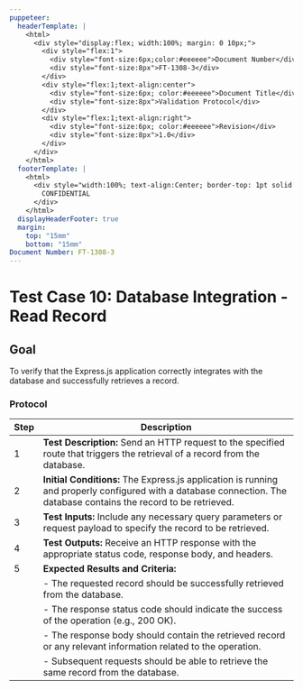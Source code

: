 ```yaml
---
puppeteer:
  headerTemplate: |
    <html>
      <div style="display:flex; width:100%; margin: 0 10px;">
        <div style="flex:1">
          <div style="font-size:6px;color:#eeeeee">Document Number</div>
          <div style="font-size:8px">FT-1308-3</div>
        </div>
        <div style="flex:1;text-align:center">
          <div style="font-size:6px; color:#eeeeee">Document Title</div>
          <div style="font-size:8px">Validation Protocol</div>
        </div>
        <div style="flex:1;text-align:right">
          <div style="font-size:6px; color:#eeeeee">Revision</div>
          <div style="font-size:8px">1.0</div>
        </div>
      </div>
    </html>
  footerTemplate: |
    <html>
      <div style="width:100%; text-align:Center; border-top: 1pt solid #eeeeee; margin: 0 20px -10px 0; font-size: 8pt; color: #000000">
        CONFIDENTIAL
      </div>
    </html>
  displayHeaderFooter: true
  margin:
    top: "15mm"
    bottom: "15mm"
Document Number: FT-1308-3
---
```



# Test Case 10: Database Integration - Read Record

## Goal

To verify that the Express.js application correctly integrates with the database and successfully retrieves a record.

### Protocol

| Step | Description                                                  |
|------|--------------------------------------------------------------|
| 1    | **Test Description:** Send an HTTP request to the specified route that triggers the retrieval of a record from the database. |
| 2    | **Initial Conditions:** The Express.js application is running and properly configured with a database connection. The database contains the record to be retrieved. |
| 3    | **Test Inputs:** Include any necessary query parameters or request payload to specify the record to be retrieved. |
| 4    | **Test Outputs:** Receive an HTTP response with the appropriate status code, response body, and headers. |
| 5    | **Expected Results and Criteria:**                                 |
|      | - The requested record should be successfully retrieved from the database. |
|      | - The response status code should indicate the success of the operation (e.g., 200 OK). |
|      | - The response body should contain the retrieved record or any relevant information related to the operation. |
|      | - Subsequent requests should be able to retrieve the same record from the database. |
